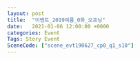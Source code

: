 ```yaml
---
layout: post
title:  "이벤트_2019여름_0화_오프닝"
date:   2021-01-06 12:00:00 +0000
categories: Event
Tags: Story Event
SceneCode: ["scene_evt190627_cp0_q1_s10"]
---
```

